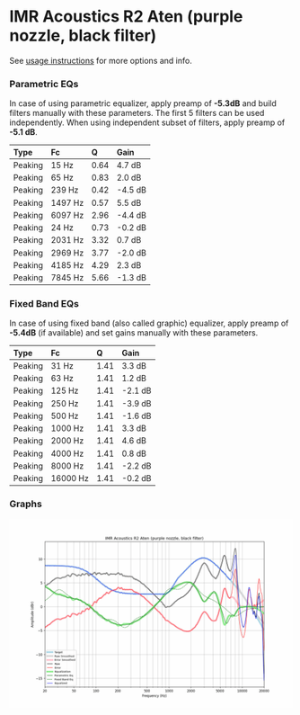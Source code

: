 # IMR Acoustics R2 Aten (purple nozzle, black filter)
See [usage instructions](https://github.com/jaakkopasanen/AutoEq#usage) for more options and info.

### Parametric EQs
In case of using parametric equalizer, apply preamp of **-5.3dB** and build filters manually
with these parameters. The first 5 filters can be used independently.
When using independent subset of filters, apply preamp of **-5.1 dB**.

| Type    | Fc      |    Q | Gain    |
|:--------|:--------|:-----|:--------|
| Peaking | 15 Hz   | 0.64 | 4.7 dB  |
| Peaking | 65 Hz   | 0.83 | 2.0 dB  |
| Peaking | 239 Hz  | 0.42 | -4.5 dB |
| Peaking | 1497 Hz | 0.57 | 5.5 dB  |
| Peaking | 6097 Hz | 2.96 | -4.4 dB |
| Peaking | 24 Hz   | 0.73 | -0.2 dB |
| Peaking | 2031 Hz | 3.32 | 0.7 dB  |
| Peaking | 2969 Hz | 3.77 | -2.0 dB |
| Peaking | 4185 Hz | 4.29 | 2.3 dB  |
| Peaking | 7845 Hz | 5.66 | -1.3 dB |

### Fixed Band EQs
In case of using fixed band (also called graphic) equalizer, apply preamp of **-5.4dB**
(if available) and set gains manually with these parameters.

| Type    | Fc       |    Q | Gain    |
|:--------|:---------|:-----|:--------|
| Peaking | 31 Hz    | 1.41 | 3.3 dB  |
| Peaking | 63 Hz    | 1.41 | 1.2 dB  |
| Peaking | 125 Hz   | 1.41 | -2.1 dB |
| Peaking | 250 Hz   | 1.41 | -3.9 dB |
| Peaking | 500 Hz   | 1.41 | -1.6 dB |
| Peaking | 1000 Hz  | 1.41 | 3.3 dB  |
| Peaking | 2000 Hz  | 1.41 | 4.6 dB  |
| Peaking | 4000 Hz  | 1.41 | 0.8 dB  |
| Peaking | 8000 Hz  | 1.41 | -2.2 dB |
| Peaking | 16000 Hz | 1.41 | -0.2 dB |

### Graphs
![](./IMR%20Acoustics%20R2%20Aten%20(purple%20nozzle,%20black%20filter).png)